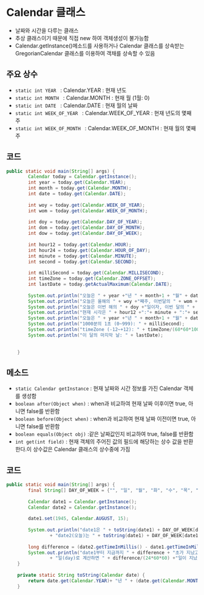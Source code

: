 Calendar 클래스
=====
* 날짜와 시간을 다루는 클래스
* 추상 클래스이기 때문에 직접 new 하여 객체생성이 불가능함
* Calendar.getInstance()메소드를 사용하거나 Calendar 클래스를 상속받는 GregorianCalendar 클래스를 이용하여 객채를 상속할 수 있음

주요 상수
-------
* <code>static int YEAR	</code> : Calendar.YEAR	: 현재 년도
* <code>static int MONTH </code> : Calendar.MONTH	: 현재 월 (1월: 0)
* <code>static int DATE </code> : Calendar.DATE	: 현재 월의 날짜
* <code>static int WEEK_OF_YEAR	 </code> : Calendar.WEEK_OF_YEAR	: 현재 년도의 몇째 주
* <code>static int WEEK_OF_MONTH </code> : Calendar.WEEK_OF_MONTH	: 현재 월의 몇째 주

코드
----
```java
public static void main(String[] args) {
        Calendar today = Calendar.getInstance();
        int year = today.get(Calendar.YEAR);
        int month = today.get(Calendar.MONTH);
        int date = today.get(Calendar.DATE);
        
        int woy = today.get(Calendar.WEEK_OF_YEAR);
        int wom = today.get(Calendar.WEEK_OF_MONTH);
        
        int doy = today.get(Calendar.DAY_OF_YEAR);
        int dom = today.get(Calendar.DAY_OF_MONTH);
        int dow = today.get(Calendar.DAY_OF_WEEK);
        
        int hour12 = today.get(Calendar.HOUR);
        int hour24 = today.get(Calendar.HOUR_OF_DAY);
        int minute = today.get(Calendar.MINUTE);
        int second = today.get(Calendar.SECOND);
        
        int milliSecond = today.get(Calendar.MILLISECOND);
        int timeZone = today.get(Calendar.ZONE_OFFSET);
        int lastDate = today.getActualMaximum(Calendar.DATE);
        
        System.out.println("오늘은 " + year +"년 " + month+1 + "월" + date +"일");
        System.out.println("오늘은 올해의 " + woy +"째주, 이번달의 " + wom + "째주. " + date +"일");
        System.out.println("오늘은 이번 해의 " + doy +"일이자, 이번 달의 " + dom + "일. 요일은 " + dow +"일 (1:일요일)");
        System.out.println("현재 시각은 " + hour12 +":"+ minute + ":"+ second +", 24시간으로 표현하면 " + hour24+":"+ minute + ":"+ second);
        System.out.println("오늘은 " + year +"년 " + month+1 + "월" + date +"일");
        System.out.println("1000분의 1초 (0~999): " + milliSecond);
        System.out.println("timeZone (-12~+12): " + timeZone/(60*60*1000)); // 1000분의 1초를 시간으로 표시하기 위해 60*60*1000
        System.out.println("이 달의 마지막 날: " + lastDate);
        
        
    }

```

메소드
----

* <code>static Calendar getInstance</code> : 현재 날짜와 시간 정보를 가진 Calendar 객체를 생성함
* <code>boolean after(Object when)</code> : when과 비교하여 현재 날짜 이후이면 true, 아니면 false를 반환함
* <code>boolean before(Object when)</code> : when과 비교하여 현재 날짜 이전이면 true, 아니면 false를 반환함
* <code>boolean equals(Object obj)</code> :같은 날짜값인지 비교하여 true, false를 반환함
* <code>int get(int field)</code> : 현재 객체의 주어진 값의 필드에 해당하는 상수 값을 반환한다.이 상수값은 Calendar 클래스의 상수중에 가짐


코드
-----

```java
public static void main(String[] args) {
        final String[] DAY_OF_WEEK = {"", "일", "월", "화", "수", "목", "금", "토"};
        
        Calendar date1 = Calendar.getInstance();
        Calendar date2 = Calendar.getInstance();
        
        date1.set(1945, Calendar.AUGUST, 15);
        
        System.out.println("date1은 " + toString(date1) + DAY_OF_WEEK[date1.get(Calendar.DAY_OF_WEEK)] +"요일이고, \n"
                + "date2(오늘)는 " + toString(date1) + DAY_OF_WEEK[date1.get(Calendar.DAY_OF_WEEK)] +"요일. " );
        
        long difference = (date2.getTimeInMillis() - date1.getTimeInMillis())/ 1000; 
        System.out.println("date1부터 지금까지 " + difference + "초가 지났고, \n"
                + "일(day)로 계산하면 " + difference/(24*60*60) +"일이 지났다. ");
    }
 
    private static String toString(Calendar date) {
        return date.get(Calendar.YEAR)+ "년 " + (date.get(Calendar.MONTH)+1) +"월 " + date.get(Calendar.DATE) +"일 ";
    }
```

